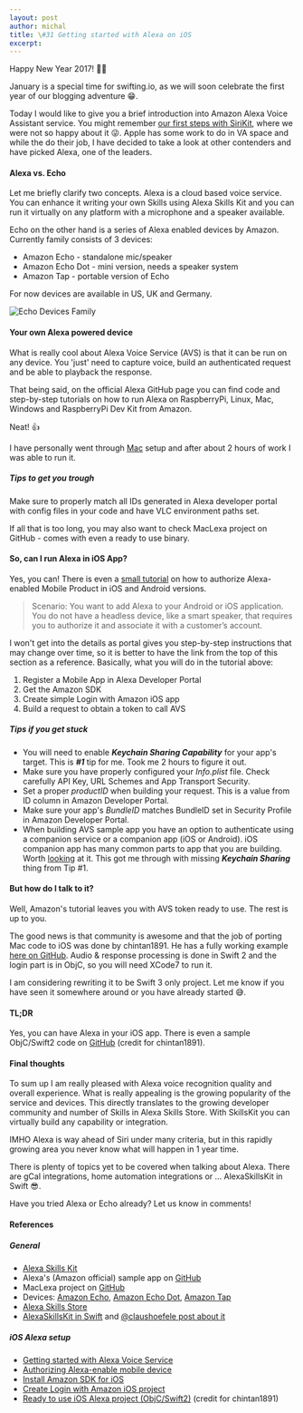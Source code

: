 ```yaml
---
layout: post
author: michal
title: \#31 Getting started with Alexa on iOS
excerpt: 
---
```

Happy New Year 2017! 🍾🎉

January is a special time for swifting.io, as we will soon celebrate the first year of our blogging adventure 😁.

Today I would like to give you a brief introduction into Amazon Alexa Voice Assistant service. You might remember [our first steps with SiriKit](https://swifting.io/blog/2016/07/18/20-sirikit-can-you-outsmart-provided-intents?utm_source=swifting.io&utm_medium=web&utm_campaign=blog%20post), where we were not so happy about it 😜. Apple has some work to do in VA space and while the do their job, I have decided to take a look at other contenders and have picked Alexa, one of the leaders.

#### Alexa vs. Echo

Let me briefly clarify two concepts. Alexa is a cloud based voice service. You can enhance it writing your own Skills using Alexa Skills Kit and you can run it virtually on any platform with a microphone and a speaker available. 

Echo on the other hand is a series of Alexa enabled devices by Amazon. Currently family consists of 3 devices:

- Amazon Echo - standalone mic/speaker
- Amazon Echo Dot - mini version, needs a speaker system
- Amazon Tap - portable version of Echo

For now devices are available in US, UK and Germany.

![Echo Devices Family](https://raw.githubusercontent.com/swiftingio/blog/%2331-Alexa-iOS-Basics/%2331%20Alexa%20iOS%20Basics/EchoFamily.png)

#### Your own Alexa powered device

What is really cool about Alexa Voice Service (AVS) is that it can be run on any device. You 'just' need to capture voice, build an authenticated request and be able to playback the response.

That being said, on the official Alexa GitHub page you can find code and step-by-step tutorials on how to run Alexa on RaspberryPi, Linux, Mac, Windows and RaspberryPi Dev Kit from Amazon.

Neat! 👍

I have personally went through [Mac](https://github.com/alexa/alexa-avs-sample-app/wiki/Mac?utm_source=swifting.io&utm_medium=web&utm_campaign=blog%20post) setup and after about 2 hours of work I was able to run it. 

##### Tips to get you trough 
Make sure to properly match all IDs generated in Alexa developer portal with config files in your code and have VLC environment paths set. 

If all that is too long, you may also want to check MacLexa project on GitHub - comes with even a ready to use binary.

#### So, can I run Alexa in iOS App?

Yes, you can! 
There is even a [small tutorial](https://developer.amazon.com/public/solutions/alexa/alexa-voice-service/docs/authorizing-your-alexa-enabled-mobile-app?utm_source=swifting.io&utm_medium=web&utm_campaign=blog%20post) on how to authorize Alexa-enabled Mobile Product in iOS and Android versions.

> Scenario: You want to add Alexa to your Android or iOS application. You do not have a headless device, like a smart speaker, that requires you to authorize it and associate it with a customer’s account.

I won't get into the details as portal gives you step-by-step instructions that may change over time, so it is better to have the link from the top of this section as a reference. Basically, what you will do in the tutorial above:


1. Register a Mobile App in Alexa Developer Portal
2. Get the Amazon SDK
3. Create simple Login with Amazon iOS app
4. Build a request to obtain a token to call AVS

##### Tips if you get stuck

- You will need to enable ***Keychain Sharing Capability*** for your app's target. This is ***#1*** tip for me. Took me 2 hours to figure it out.
- Make sure you have properly configured your *Info.plist* file. Check carefully API Key, URL Schemes and App Transport Security.
- Set a proper *productID* when building your request. This is a value from ID column in Amazon Developer Portal. 
- Make sure your app's *BundleID* matches BundleID set in Security Profile in Amazon Developer Portal.
- When building AVS sample app you have an option to authenticate using a companion service or a companion app (iOS or Android). iOS companion app has many common parts to app that you are building. Worth [looking](https://github.com/alexa/alexa-avs-sample-app/tree/master/samples/iOSCompanionApp?utm_source=swifting.io&utm_medium=web&utm_campaign=blog%20post) at it. This got me through with missing ***Keychain Sharing*** thing from Tip #1.

#### But how do I talk to it?

Well, Amazon's tutorial leaves you with AVS token ready to use. The rest is up to you. 

The good news is that community is awesome and that the job of porting Mac code to iOS was done by chintan1891. He has a fully working example [here on GitHub](https://github.com/chintan1891/iOS-Alexa?utm_source=swifting.io&utm_medium=web&utm_campaign=blog%20post). Audio & response processing is done in Swift 2 and the login part is in ObjC, so you will need XCode7 to run it.

I am considering rewriting it to be Swift 3 only project. Let me know if you have seen it somewhere around or you have already started 😅.

#### TL;DR
Yes, you can have Alexa in your iOS app. 
There is even a sample ObjC/Swift2 code on [GitHub](https://github.com/chintan1891/iOS-Alexa?utm_source=swifting.io&utm_medium=web&utm_campaign=blog%20post) (credit for chintan1891).


#### Final thoughts
To sum up I am really pleased with Alexa voice recognition quality and overall experience. What is really appealing is the growing popularity of the service and devices. This directly translates to the growing developer community and number of Skills in Alexa Skills Store. With SkillsKit you can virtually build any capability or integration. 

IMHO Alexa is way ahead of Siri under many criteria, but in this rapidly growing area you never know what will happen in 1 year time.


There is plenty of topics yet to be covered when talking about Alexa. There are gCal integrations, home automation integrations or ... AlexaSkillsKit in Swift 😎. 

Have you tried Alexa or Echo already? Let us know in comments!

#### References

##### General
- [Alexa Skills Kit](https://developer.amazon.com/alexa?utm_source=swifting.io&utm_medium=web&utm_campaign=blog%20post) 
- Alexa's (Amazon official) sample app on [GitHub](https://github.com/alexa/alexa-avs-sample-app?utm_source=swifting.io&utm_medium=web&utm_campaign=blog%20post) 
- MacLexa project on [GitHub](https://github.com/kunal732/MacLexa?utm_source=swifting.io&utm_medium=web&utm_campaign=blog%20post)
- Devices: [Amazon Echo](https://www.amazon.com/Amazon-Echo-Bluetooth-Speaker-with-WiFi-Alexa/dp/B00X4WHP5E?utm_source=swifting.io&utm_medium=web&utm_campaign=blog%20post), [Amazon Echo Dot](https://www.amazon.com/dp/B015TJD0Y4/ref=fs_ods_fs_aucc_bt?utm_source=swifting.io&utm_medium=web&utm_campaign=blog%20post), [Amazon Tap](https://www.amazon.com/dp/B01BH83OOM/ref=fs_ods_fs_aucc_fx?utm_source=swifting.io&utm_medium=web&utm_campaign=blog%20post)
-  [Alexa Skills Store](https://www.alexaskillstore.com?utm_source=swifting.io&utm_medium=web&utm_campaign=blog%20post)
-  [AlexaSkillsKit in Swift](https://github.com/choefele/AlexaSkillsKit?utm_source=swifting.io&utm_medium=web&utm_campaign=blog%20post) and [@claushoefele post about it](https://medium.com/@claushoefele/building-alexa-skills-in-swift-3d596aa0ee95#.7cur49km8?utm_source=swifting.io&utm_medium=web&utm_campaign=blog%20post)

##### iOS Alexa setup
- [Getting started with Alexa Voice Service](https://developer.amazon.com/public/solutions/alexa/alexa-voice-service/getting-started-with-the-alexa-voice-service?utm_source=swifting.io&utm_medium=web&utm_campaign=blog%20post)
- [Authorizing Alexa-enable mobile device](https://developer.amazon.com/public/solutions/alexa/alexa-voice-service/docs/authorizing-your-alexa-enabled-mobile-app?utm_source=swifting.io&utm_medium=web&utm_campaign=blog%20post)
- [Install Amazon SDK for iOS](https://developer.amazon.com/public/apis/engage/login-with-amazon/docs/create_ios_project.html?utm_source=swifting.io&utm_medium=web&utm_campaign=blog%20post)
- [Create Login with Amazon iOS project](https://developer.amazon.com/public/apis/engage/login-with-amazon/docs/create_ios_project.html?utm_source=swifting.io&utm_medium=web&utm_campaign=blog%20post) 
- [Ready to use iOS Alexa project (ObjC/Swift2)](https://github.com/chintan1891/iOS-Alexa?utm_source=swifting.io&utm_medium=web&utm_campaign=blog%20post) (credit for chintan1891)
